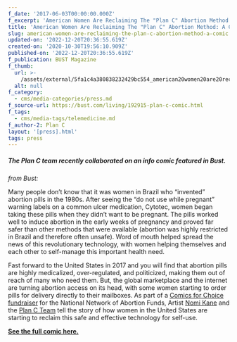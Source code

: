 ```yaml
---
f_date: '2017-06-03T00:00:00.000Z'
f_excerpt: 'American Women Are Reclaiming The "Plan C" Abortion Method: A Comic'
title: 'American Women Are Reclaiming The "Plan C" Abortion Method: A Comic'
slug: american-women-are-reclaiming-the-plan-c-abortion-method-a-comic
updated-on: '2022-12-20T20:36:55.619Z'
created-on: '2020-10-30T19:56:10.909Z'
published-on: '2022-12-20T20:36:55.619Z'
f_publication: BUST Magazine
f_thumb:
  url: >-
    /assets/external/5fa1c4a380838232429bc554_american20women20are20reclaiming20the2022plan20c2220abortion20method-20a20comic.jpeg
  alt: null
f_category:
  - cms/media-categories/press.md
f_source-url: https://bust.com/living/192915-plan-c-comic.html
f_tags:
  - cms/media-tags/telemedicine.md
f_author-2: Plan C
layout: '[press].html'
tags: press
---
```


##### The Plan C team recently collaborated on an info comic featured in Bust. 

_from Bust:_ 

Many people don’t know that it was women in Brazil who “invented” abortion pills in the 1980s. After seeing the “do not use while pregnant” warning labels on a common ulcer medication, Cytotec, women began taking these pills when they didn’t want to be pregnant. The pills worked well to induce abortion in the early weeks of pregnancy and proved far safer than other methods that were available (abortion was highly restricted in Brazil and therefore often unsafe). Word of mouth helped spread the news of this revolutionary technology, with women helping themselves and each other to self-manage this important health need.

Fast forward to the United States in 2017 and you will find that abortion pills are highly medicalized, over-regulated, and politicized, making them out of reach of many who need them. But, the global marketplace and the internet are turning abortion access on its head, with some women starting to order pills for delivery directly to their mailboxes. As part of a [Comics for Choice fundraiser](https://www.generosity.com/medical-fundraising/comics-for-choice-anthology-for-abortion-rights) for the National Network of Abortion Funds, Artist [Nomi Kane](https://www.nomikane.com/) and the [Plan C Team](https://plancpills.org/) tell the story of how women in the United States are starting to reclaim this safe and effective technology for self-use.

[**See the full comic here.**](https://bust.com/living/192915-plan-c-comic.html)
